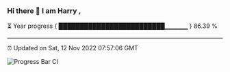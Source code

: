 ### Hi there 👋 I am Harry , 

⏳ Year progress { █████████████████████████▁▁▁▁▁ } 86.39 %

---

⏰ Updated on Sat, 12 Nov 2022 07:57:06 GMT

![Progress Bar CI](https://github.com/duykhang68/duykhang68/workflows/Progress%20Bar%20CI/badge.svg)
